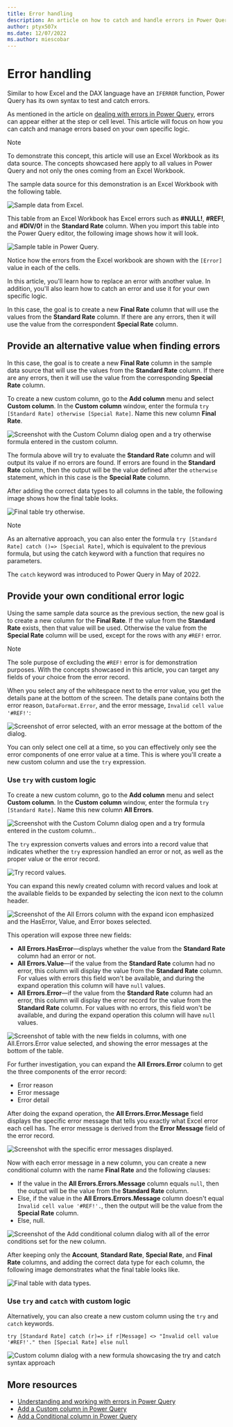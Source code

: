```yaml
---
title: Error handling
description: An article on how to catch and handle errors in Power Query using the syntax try and otherwise.
author: ptyx507x
ms.date: 12/07/2022
ms.author: miescobar
---
```


# Error handling

Similar to how Excel and the DAX language have an `IFERROR` function, Power Query has its own syntax to test and catch errors.

As mentioned in the article on [dealing with errors in Power Query](dealing-with-errors.md), errors can appear either at the step or cell level. This article will focus on how you can catch and manage errors based on your own specific logic.

>[!Note]
> To demonstrate this concept, this article will use an Excel Workbook as its data source. The concepts showcased here apply to all values in Power Query and not only the ones coming from an Excel Workbook.

The sample data source for this demonstration is an Excel Workbook with the following table.

![Sample data from Excel.](images/me-error-handling-sample-workbook.png)

This table from an Excel Workbook has Excel errors such as **#NULL!**, **#REF!**, and **#DIV/0!** in the **Standard Rate** column. When you import this table into the Power Query editor, the following image shows how it will look.

![Sample table in Power Query.](images/me-error-handling-sample-workbook-in-power-query.png)

Notice how the errors from the Excel workbook are shown with the `[Error]` value in each of the cells.

In this article, you'll learn how to replace an error with another value. In addition, you'll also learn how to catch an error and use it for your own specific logic.

In this case, the goal is to create a new **Final Rate** column that will use the values from the **Standard Rate** column. If there are any errors, then it will use the value from the correspondent **Special Rate** column.

## Provide an alternative value when finding errors

In this case, the goal is to create a new **Final Rate** column in the sample data source that will use the values from the **Standard Rate** column. If there are any errors, then it will use the value from the corresponding **Special Rate** column.

To create a new custom column, go to the **Add column** menu and select **Custom column**. In the **Custom column** window, enter the formula `try [Standard Rate] otherwise [Special Rate]`. Name this new column **Final Rate**.

![Screenshot with the Custom Column dialog open and a try otherwise formula entered in the custom column.](images/me-error-handling-try-otherwise-custom-column.png)

The formula above will try to evaluate the **Standard Rate** column and will output its value if no errors are found. If errors are found in the **Standard Rate** column, then the output will be the value defined after the `otherwise` statement, which in this case is the **Special Rate** column.

After adding the correct data types to all columns in the table, the following image shows how the final table looks.

![Final table try otherwise.](images/me-error-handling-try-otherwise-final-table.png)

>[!NOTE]
>As an alternative approach, you can also enter the formula `try [Standard Rate] catch ()=> [Special Rate]`, which is equivalent to the previous formula, but using the catch keyword with a function that requires no parameters.
>
>The `catch` keyword was introduced to Power Query in May of 2022.

## Provide your own conditional error logic

Using the same sample data source as the previous section, the new goal is to create a new column for the **Final Rate**. If the value from the **Standard Rate** exists, then that value will be used. Otherwise the value from the **Special Rate** column will be used, except for the rows with any `#REF!` error.

>[!Note]
> The sole purpose of excluding the `#REF!` error is for demonstration purposes. With the concepts showcased in this article, you can target any fields of your choice from the error record.

When you select any of the whitespace next to the error value, you get the details pane at the bottom of the screen. The details pane contains both the error reason, `DataFormat.Error`, and the error message, `Invalid cell value '#REF!'`:

![Screenshot of error selected, with an error message at the bottom of the dialog.](images/me-error-handling-sample-workbook-in-power-query-sample-error.png)

You can only select one cell at a time, so you can effectively only see the error components of one error value at a time. This is where you'll create a new custom column and use the `try` expression.

### Use `try` with custom logic

To create a new custom column, go to the **Add column** menu and select **Custom column**. In the **Custom column** window, enter the formula `try [Standard Rate]`. Name this new column **All Errors**.

![Screenshot with the Custom Column dialog open and a try formula entered in the custom column..](images/me-error-handling-try-custom-column.png)

The `try` expression converts values and errors into a record value that indicates whether the `try` expression handled an error or not, as well as the proper value or the error record.

![Try record values.](images/me-error-handling-try-record-column.png)

You can expand this newly created column with record values and look at the available fields to be expanded by selecting the icon next to the column header.

![Screenshot of the All Errors column with the expand icon emphasized and the HasError, Value, and Error boxes selected.](images/me-error-handling-try-record-expand-column.png)

This operation will expose three new fields:

* **All Errors.HasError**&mdash;displays whether the value from the **Standard Rate** column had an error or not.
* **All Errors.Value**&mdash;if the value from the **Standard Rate** column had no error, this column will display the value from the **Standard Rate** column. For values with errors this field won't be available, and during the expand operation this column will have `null` values.
* **All Errors.Error**&mdash;if the value from the **Standard Rate** column had an error, this column will display the error record for the value from the **Standard Rate** column. For values with no errors, this field won't be available, and during the expand operation this column will have `null` values.

![Screenshot of table with the new fields in columns, with one All.Errors.Error value selected, and showing the error messages at the bottom of the table.](images/me-error-handling-try-record-expanded-columns.png)

For further investigation, you can expand the **All Errors.Error** column to get the three components of the error record:

* Error reason
* Error message
* Error detail

After doing the expand operation, the **All Errors.Error.Message** field displays the specific error message that tells you exactly what Excel error each cell has. The error message is derived from the **Error Message** field of the error record.

![Screenshot with the specific error messages displayed.](images/me-error-handling-try-error-message.png)

Now with each error message in a new column, you can create a new conditional column with the name **Final Rate** and the following clauses:

* If the value in the **All Errors.Errors.Message** column equals `null`, then the output will be the value from the **Standard Rate** column.
* Else, if the value in the **All Errors.Errors.Message** column doesn't equal `Invalid cell value '#REF!'.`, then the output will be the value from the **Special Rate** column.
* Else, null.

![Screenshot of the Add conditional column dialog with all of the error conditions set for the new column.](images/me-error-handling-conditional-column.png)

After keeping only the **Account**, **Standard Rate**, **Special Rate**, and **Final Rate** columns, and adding the correct data type for each column, the following image demonstrates what the final table looks like.

![Final table with data types.](images/me-error-handling-try-final-table.png)

### Use `try` and `catch` with custom logic

Alternatively, you can also create a new custom column using the `try` and `catch` keywords.

`try [Standard Rate] catch (r)=> if r[Message] <> "Invalid cell value '#REF!'." then [Special Rate] else null`

![Custom column dialog with a new formula showcasing the try and catch syntax approach](media/error-handling/try-catch-approach.png)

## More resources

* [Understanding and working with errors in Power Query](dealing-with-errors.md)
* [Add a Custom column in Power Query](add-custom-column.md)
* [Add a Conditional column in Power Query](add-conditional-column.md)
